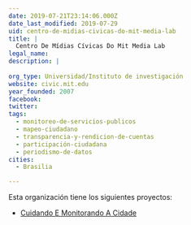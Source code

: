 ```yaml
---
date: 2019-07-21T23:14:06.000Z
date_last_modified: 2019-07-29
uid: centro-de-midias-civicas-do-mit-media-lab
title: |
  Centro De Mídias Cívicas Do Mit Media Lab
legal_name: 
description: |
  
org_type: Universidad/Instituto de investigación
website: civic.mit.edu
year_founded: 2007
facebook: 
twitter: 
tags:
  - monitoreo-de-servicios-publicos
  - mapeo-ciudadano
  - transparencia-y-rendicion-de-cuentas
  - participación-ciudadana
  - periodismo-de-datos
cities: 
  - Brasilia

---
```


Esta organización tiene los siguientes proyectos:

- [Cuidando E Monitorando A Cidade](/proyectos/cuidando-e-monitorando-a-cidade)
